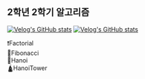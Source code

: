 <h2>2학년 2학기 알고리즘</h2>
</hr>

[![Velog's GitHub stats](https://velog-readme-stats.vercel.app/api/badge?name=lsbapple)](https://velog.io/@lsbapple)
[![Velog's GitHub stats](https://velog-readme-stats.vercel.app/api?name=lsbapple)](https://github.com/eungyeole/velog-readme-stats)

<detail>
  <summary>
    ❗Factorial
  </summary>
  
</detail>
<detail>
  <summary>
    🐌Fibonacci
  </summary>
</detail>

<detail>
  <summary>
    🎢Hanoi
  </summary>
</detail>

<detail>
  <summary>
    🛕HanoiTower
  </summary>
</detail>
